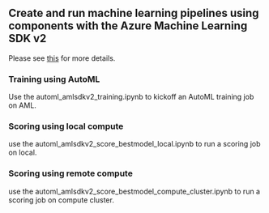 ## Create and run machine learning pipelines using components with the Azure Machine Learning SDK v2

Please see [this](https://learn.microsoft.com/en-us/azure/machine-learning/how-to-create-component-pipeline-python?view=azureml-api-2) for more details.


### Training using AutoML

Use the automl_amlsdkv2_training.ipynb to kickoff an AutoML training job on AML.


### Scoring using local compute

use the automl_amlsdkv2_score_bestmodel_local.ipynb to run a scoring job on local.



### Scoring using remote compute

use the automl_amlsdkv2_score_bestmodel_compute_cluster.ipynb to run a scoring job on compute cluster.